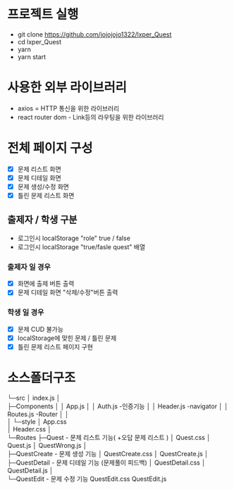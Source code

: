 # 프로젝트 실행

- git clone https://github.com/jojojojo1322/lxper_Quest
- cd lxper_Quest
- yarn
- yarn start

# 사용한 외부 라이브러리

- axios = HTTP 통신을 위한 라이브러리
- react router dom - Link등의 라우팅을 위한 라이브러리

# 전체 페이지 구성

- [x] 문제 리스트 화면
- [x] 문제 디테일 화면
- [x] 문제 생성/수정 화면
- [x] 틀린 문제 리스트 화면

## 출제자 / 학생 구분

- 로그인시 localStorage "role" true / false
- 로그인시 localStorage "true/fasle quest" 배열

### 출제자 일 경우

- [x] 화면에 출제 버튼 출력
- [x] 문제 디테일 화면 "삭제/수정"버튼 출력

### 학생 일 경우

- [x] 문제 CUD 불가능
- [x] localStorage에 맞힌 문제 / 틀린 문제
- [x] 틀린 문제 리스트 페이지 구현

# 소스폴더구조

└─src
│ index.js
│  
├─Components
│ │ App.js
│ │ Auth.js -인증기능
│ │ Header.js -navigator
│ │ Routes.js -Router
│ │  
│ └─style
│ App.css  
│ Header.css
│  
└─Routes
├─Quest - 문제 리스트 기능( +오답 문제 리스트 )
│ Quest.css
│ Quest.js
│ QuestWrong.js
│  
├─QuestCreate - 문제 생성 기능
│ QuestCreate.css
│ QuestCreate.js
│  
├─QuestDetail - 문제 디테일 기능 (문제풀이 피드백)
│ QuestDetail.css
│ QuestDetail.js
│  
└─QuestEdit - 문제 수정 기능
QuestEdit.css
QuestEdit.js
